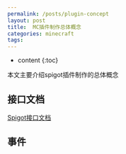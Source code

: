 ```yaml
---
permalink: /posts/plugin-concept
layout: post
title:  MC插件制作总体概念
categories: minecraft
tags:
---
```


* content
{:toc}

本文主要介绍spigot插件制作的总体概念




## 接口文档
[Spigot接口文档](https://hub.spigotmc.org/javadocs/spigot/)

## 事件
